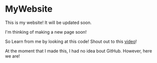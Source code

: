 # MyWebsite
This is my website! It will be updated soon.

I'm thinking of making a new page soon! 

So Learn from me by looking at this code!
Shout out to this [video](https://youtu.be/r_hYR53r61M)!

At the moment that I made this, I had no idea bout GitHub. However, here we are!
